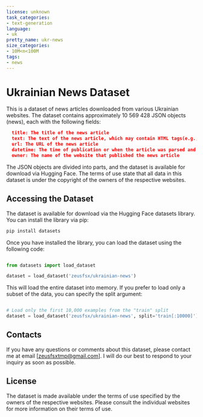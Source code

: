 ```yaml
---
license: unknown
task_categories:
- text-generation
language:
- uk
pretty_name: ukr-news
size_categories:
- 10M<n<100M
tags:
- news
---
```



# Ukrainian News Dataset

This is a dataset of news articles downloaded from various Ukrainian websites. The dataset contains approximately 10 569 428 JSON objects (news), each with the following fields:

```json
  title: The title of the news article
  text: The text of the news article, which may contain HTML tags(e.g., paragraphs, links, images, etc.)
  url: The URL of the news article
  datetime: The time of publication or when the article was parsed and added to the dataset
  owner: The name of the website that published the news article
```

The JSON objects are divided into parts, and the dataset is available for download via Hugging Face. The terms of use state that all data in this dataset is under the copyright of the owners of the respective websites.

## Accessing the Dataset

The dataset is available for download via the Hugging Face datasets library. You can install the library via pip:

```bash
pip install datasets
```
Once you have installed the library, you can load the dataset using the following code:

```python

from datasets import load_dataset

dataset = load_dataset('zeusfsx/ukrainian-news')
```

This will load the entire dataset into memory. If you prefer to load only a subset of the data, you can specify the split argument:

```python

# Load only the first 10,000 examples from the "train" split
dataset = load_dataset('zeusfsx/ukrainian-news', split='train[:10000]')
```

## Contacts

If you have any questions or comments about this dataset, please contact me at email [zeusfsxtmp@gmail.com]. I will do our best to respond to your inquiry as soon as possible.

## License

The dataset is made available under the terms of use specified by the owners of the respective websites. Please consult the individual websites for more information on their terms of use.